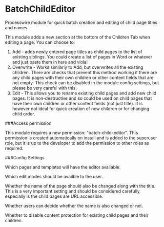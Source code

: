 BatchChildEditor
================

Processwire module for quick batch creation and editing of child page titles and names.

This module adds a new section at the bottom of the Children Tab when editing a page. You can choose to:

1. Add - adds newly entered page titles as child pages to the list of existing siblings. You could create a list of pages in Word or whatever and just paste them in here and viola!
2. Overwrite - Works similarly to Add, but overwrites all the existing children. There are checks that prevent this method working if there are any child pages with their own children or other content fields that are not empty. This check can be disabled in the module config settings, but please be very careful with this.
3. Edit - This allows you to rename existing child pages and add new child pages. It is non-destructive and so could be used on child pages that have their own children or other content fields (not just title). It is however not ideal for quick creation of new children or for changing child order.

###Access permission

This module requires a new permission: "batch-child-editor". This permission is created automatically on install and is added to the superuser role, but it is up to the developer to add the permission to other roles as required.


###Config Settings

Which pages and templates will have the editor available.

Which edit modes should be availble to the user.

Whether the name of the page should also be changed along with the title. This is a very important setting and should be considered carefully, especially is the child pages are URL accessible.

Whether users can decide whether the name is also changed or not.

Whether to disable content protection for existing child pages and their children.








